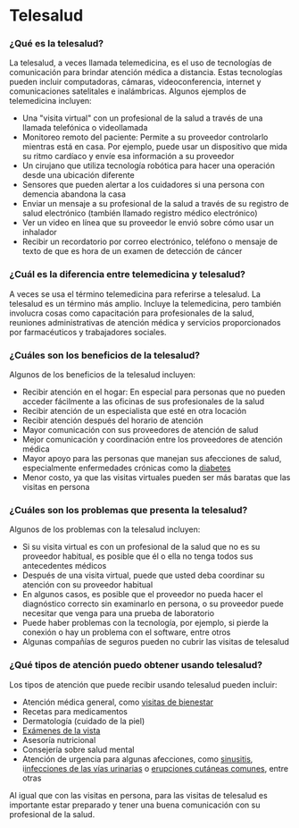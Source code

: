 Telesalud
=========


### ¿Qué es la telesalud?


La telesalud, a veces llamada telemedicina, es el uso de tecnologías de comunicación para brindar atención médica a distancia. Estas tecnologías pueden incluir computadoras, cámaras, videoconferencia, internet y comunicaciones satelitales e inalámbricas. Algunos ejemplos de telemedicina incluyen:


* Una "visita virtual" con un profesional de la salud a través de una llamada telefónica o videollamada
* Monitoreo remoto del paciente: Permite a su proveedor controlarlo mientras está en casa. Por ejemplo, puede usar un dispositivo que mida su ritmo cardíaco y envíe esa información a su proveedor
* Un cirujano que utiliza tecnología robótica para hacer una operación desde una ubicación diferente
* Sensores que pueden alertar a los cuidadores si una persona con demencia abandona la casa
* Enviar un mensaje a su profesional de la salud a través de su registro de salud electrónico (también llamado registro médico electrónico)
* Ver un video en línea que su proveedor le envió sobre cómo usar un inhalador
* Recibir un recordatorio por correo electrónico, teléfono o mensaje de texto de que es hora de un examen de detección de cáncer


### ¿Cuál es la diferencia entre telemedicina y telesalud?


A veces se usa el término telemedicina para referirse a telesalud. La telesalud es un término más amplio. Incluye la telemedicina, pero también involucra cosas como capacitación para profesionales de la salud, reuniones administrativas de atención médica y servicios proporcionados por farmacéuticos y trabajadores sociales.


### ¿Cuáles son los beneficios de la telesalud?


Algunos de los beneficios de la telesalud incluyen:


* Recibir atención en el hogar: En especial para personas que no pueden acceder fácilmente a las oficinas de sus profesionales de la salud
* Recibir atención de un especialista que esté en otra locación
* Recibir atención después del horario de atención
* Mayor comunicación con sus proveedores de atención de salud
* Mejor comunicación y coordinación entre los proveedores de atención médica
* Mayor apoyo para las personas que manejan sus afecciones de salud, especialmente enfermedades crónicas como la [diabetes](https://medlineplus.gov/spanish/diabetes.html)
* Menor costo, ya que las visitas virtuales pueden ser más baratas que las visitas en persona


### ¿Cuáles son los problemas que presenta la telesalud?


Algunos de los problemas con la telesalud incluyen:


* Si su visita virtual es con un profesional de la salud que no es su proveedor habitual, es posible que él o ella no tenga todos sus antecedentes médicos
* Después de una visita virtual, puede que usted deba coordinar su atención con su proveedor habitual
* En algunos casos, es posible que el proveedor no pueda hacer el diagnóstico correcto sin examinarlo en persona, o su proveedor puede necesitar que venga para una prueba de laboratorio
* Puede haber problemas con la tecnología, por ejemplo, si pierde la conexión o hay un problema con el software, entre otros
* Algunas compañías de seguros pueden no cubrir las visitas de telesalud


### ¿Qué tipos de atención puedo obtener usando telesalud?


Los tipos de atención que puede recibir usando telesalud pueden incluir:


* Atención médica general, como [visitas de bienestar](https://medlineplus.gov/spanish/healthscreening.html)
* Recetas para medicamentos
* Dermatología (cuidado de la piel)
* [Exámenes de la vista](https://medlineplus.gov/spanish/eyecare.html)
* Asesoría nutricional
* Consejería sobre salud mental
* Atención de urgencia para algunas afecciones, como [sinusitis](https://medlineplus.gov/spanish/sinusitis.html), i[infecciones de las vías urinarias](https://medlineplus.gov/spanish/urinarytractinfections.html) o [erupciones cutáneas comunes](https://medlineplus.gov/spanish/rashes.html), entre otras


Al igual que con las visitas en persona, para las visitas de telesalud es importante estar preparado y tener una buena comunicación con su profesional de la salud.

